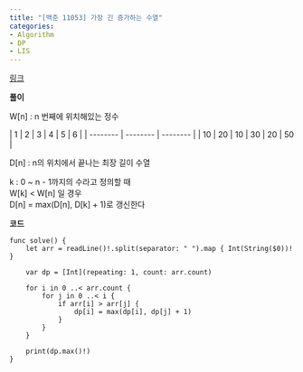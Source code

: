 ```yaml
---
title: "[백준 11053] 가장 긴 증가하는 수열"
categories:
- Algorithm
- DP
- LIS
---
```


[링크](https://www.acmicpc.net/problem/11053)

**풀이**<br>


W[n] : n 번째에 위치해있는 정수<br>

| 1 | 2 | 3 | 4 | 5 | 6 |
| -------- | -------- | -------- |
| 10  |  20   | 10 | 30  |  20   | 50 |

D[n] : n의 위치에서 끝나는 최장 길이 수열<br>

k : 0 ~ n - 1까지의 수라고 정의할 때 <br>
W[k] < W[n] 일 경우 <br>
D[n] = max(D[n], D[k] + 1)로 갱신한다<br>

**코드**

```
func solve() {
    let arr = readLine()!.split(separator: " ").map { Int(String($0))! }
    
    var dp = [Int](repeating: 1, count: arr.count)
    
    for i in 0 ..< arr.count {
        for j in 0 ..< i {
            if arr[i] > arr[j] {
                dp[i] = max(dp[i], dp[j] + 1)
            }
        }
    }
    
    print(dp.max()!)
}
```
